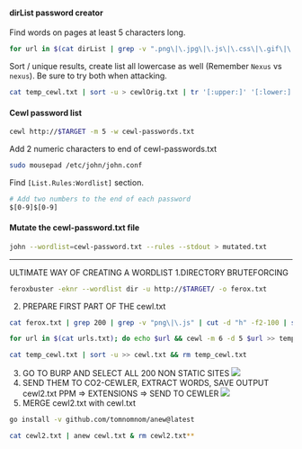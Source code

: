 #### dirList password creator
Find words on pages at least 5 characters long.
```bash - kali
for url in $(cat dirList | grep -v ".png\|\.jpg\|\.js\|\.css\|\.gif\|\.svg\|\.ico" | cut -d "h" -f2-100 | sed "s/^/h/g"); do echo $url && cewl -m 5 -d 5 $url >> temp_cewl.txt;done
```
Sort / unique results, create list all lowercase as well (Remember `Nexus` vs `nexus`).  Be sure to try both when attacking.
```bash - kali
cat temp_cewl.txt | sort -u > cewlOrig.txt | tr '[:upper:]' '[:lower:]' > cewlLower.txt && rm temp_cewl.txt
```
#### Cewl password list
```bash - kali
cewl http://$TARGET -m 5 -w cewl-passwords.txt
```
Add 2 numeric characters to end of cewl-passwords.txt
```bash - kali
sudo mousepad /etc/john/john.conf
```
Find `[List.Rules:Wordlist]` section.
```bash - kali
# Add two numbers to the end of each password
$[0-9]$[0-9]
```
#### Mutate the cewl-password.txt file
```bash - kali
john --wordlist=cewl-password.txt --rules --stdout > mutated.txt
```
---
ULTIMATE WAY OF CREATING A WORDLIST
 1.DIRECTORY BRUTEFORCING
```bash - kali
feroxbuster -eknr --wordlist dir -u http://$TARGET/ -o ferox.txt
```
 2. PREPARE FIRST PART OF THE cewl.txt
```bash - kali
cat ferox.txt | grep 200 | grep -v "png\|\.js" | cut -d "h" -f2-100 | sed "s/^/h/g" >> urls.txt
```
```bash - kali
for url in $(cat urls.txt); do echo $url && cewl -m 6 -d 5 $url >> temp_cewl.txt;done
```
```bash - kali
cat temp_cewl.txt | sort -u >> cewl.txt && rm temp_cewl.txt
```
3. GO TO BURP AND SELECT ALL 200 NON STATIC SITES
![](https://miro.medium.com/max/700/1*ASIxVCxstUzAM6ogpK4Z1Q.png)
4. SEND THEM TO CO2-CEWLER, EXTRACT WORDS, SAVE OUTPUT cewl2.txt
PPM => EXTENSIONS => SEND TO CEWLER
![](https://miro.medium.com/max/700/1*3slzzVaZHKWDXrlcU3oLvA.png)
5. MERGE cewl2.txt with cewl.txt
```bash - kali
go install -v github.com/tomnomnom/anew@latest
```
```bash - kali
cat cewl2.txt | anew cewl.txt & rm cewl2.txt**
```